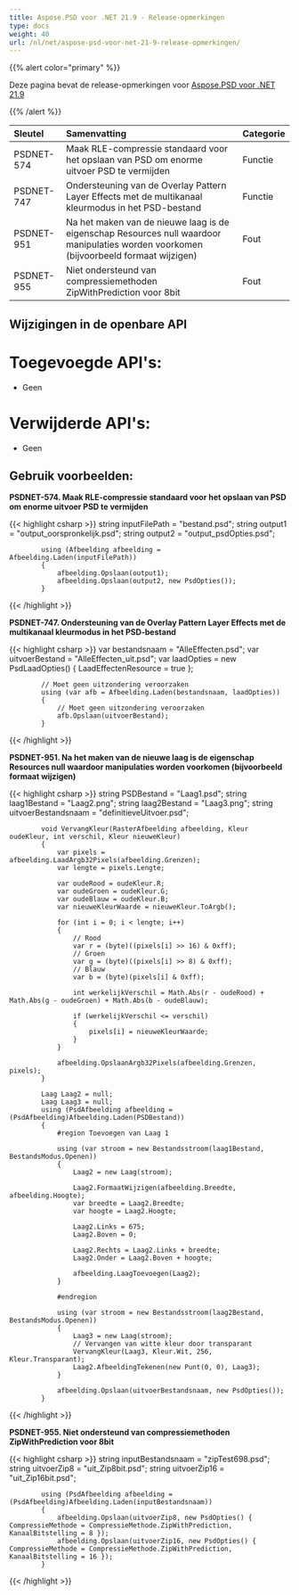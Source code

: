 ```yaml
---
title: Aspose.PSD voor .NET 21.9 - Release-opmerkingen
type: docs
weight: 40
url: /nl/net/aspose-psd-voor-net-21-9-release-opmerkingen/
---
```


{{% alert color="primary" %}} 

Deze pagina bevat de release-opmerkingen voor [Aspose.PSD voor .NET 21.9](https://www.nuget.org/packages/Aspose.PSD/)

{{% /alert %}} 

|**Sleutel**|**Samenvatting**|**Categorie**|
| :- | :- | :- |
|PSDNET-574|Maak RLE-compressie standaard voor het opslaan van PSD om enorme uitvoer PSD te vermijden|Functie|
|PSDNET-747|Ondersteuning van de Overlay Pattern Layer Effects met de multikanaal kleurmodus in het PSD-bestand|Functie|
|PSDNET-951|Na het maken van de nieuwe laag is de eigenschap Resources null waardoor manipulaties worden voorkomen (bijvoorbeeld formaat wijzigen)|Fout|
|PSDNET-955|Niet ondersteund van compressiemethoden ZipWithPrediction voor 8bit|Fout|

## **Wijzigingen in de openbare API**
# **Toegevoegde API's:**
- Geen

# **Verwijderde API's:**
- Geen

## **Gebruik voorbeelden:**

**PSDNET-574. Maak RLE-compressie standaard voor het opslaan van PSD om enorme uitvoer PSD te vermijden**

{{< highlight csharp >}}
            string inputFilePath = "bestand.psd";
            string output1 = "output_oorspronkelijk.psd";
            string output2 = "output_psdOpties.psd";

            using (Afbeelding afbeelding = Afbeelding.Laden(inputFilePath))
            {
                afbeelding.Opslaan(output1);
                afbeelding.Opslaan(output2, new PsdOpties());
            }
{{< /highlight >}}

**PSDNET-747. Ondersteuning van de Overlay Pattern Layer Effects met de multikanaal kleurmodus in het PSD-bestand**

{{< highlight csharp >}}
            var bestandsnaam = "AlleEffecten.psd";
            var uitvoerBestand = "AlleEffecten_uit.psd";
            var laadOpties = new PsdLaadOpties()
            {
                LaadEffectenResource = true
            };

            // Moet geen uitzondering veroorzaken
            using (var afb = Afbeelding.Laden(bestandsnaam, laadOpties))
            {
                // Moet geen uitzondering veroorzaken
                afb.Opslaan(uitvoerBestand);
            }
{{< /highlight >}}

**PSDNET-951. Na het maken van de nieuwe laag is de eigenschap Resources null waardoor manipulaties worden voorkomen (bijvoorbeeld formaat wijzigen)**

{{< highlight csharp >}}
            string PSDBestand = "Laag1.psd";
            string laag1Bestand = "Laag2.png";
            string laag2Bestand = "Laag3.png";
            string uitvoerBestandsnaam = "definitieveUitvoer.psd";

            void VervangKleur(RasterAfbeelding afbeelding, Kleur oudeKleur, int verschil, Kleur nieuweKleur)
            {
                var pixels = afbeelding.LaadArgb32Pixels(afbeelding.Grenzen);
                var lengte = pixels.Lengte;

                var oudeRood = oudeKleur.R;
                var oudeGroen = oudeKleur.G;
                var oudeBlauw = oudeKleur.B;
                var nieuweKleurWaarde = nieuweKleur.ToArgb();

                for (int i = 0; i < lengte; i++)
                {
                    // Rood
                    var r = (byte)((pixels[i] >> 16) & 0xff);
                    // Groen
                    var g = (byte)((pixels[i] >> 8) & 0xff);
                    // Blauw
                    var b = (byte)(pixels[i] & 0xff);

                    int werkelijkVerschil = Math.Abs(r - oudeRood) + Math.Abs(g - oudeGroen) + Math.Abs(b - oudeBlauw);

                    if (werkelijkVerschil <= verschil)
                    {
                        pixels[i] = nieuweKleurWaarde;
                    }
                }

                afbeelding.OpslaanArgb32Pixels(afbeelding.Grenzen, pixels);
            }

            Laag Laag2 = null;
            Laag Laag3 = null;
            using (PsdAfbeelding afbeelding = (PsdAfbeelding)Afbeelding.Laden(PSDBestand))
            {
                #region Toevoegen van Laag 1

                using (var stroom = new Bestandsstroom(laag1Bestand, BestandsModus.Openen))
                {
                    Laag2 = new Laag(stroom);

                    Laag2.FormaatWijzigen(afbeelding.Breedte, afbeelding.Hoogte);
                    var breedte = Laag2.Breedte;
                    var hoogte = Laag2.Hoogte;

                    Laag2.Links = 675;
                    Laag2.Boven = 0;

                    Laag2.Rechts = Laag2.Links + breedte;
                    Laag2.Onder = Laag2.Boven + hoogte;

                    afbeelding.LaagToevoegen(Laag2);
                }

                #endregion

                using (var stroom = new Bestandsstroom(laag2Bestand, BestandsModus.Openen))
                {
                    Laag3 = new Laag(stroom);
                    // Vervangen van witte kleur door transparant
                    VervangKleur(Laag3, Kleur.Wit, 256, Kleur.Transparant);
                    Laag2.AfbeeldingTekenen(new Punt(0, 0), Laag3);
                }

                afbeelding.Opslaan(uitvoerBestandsnaam, new PsdOpties());
            }
{{< /highlight >}}

**PSDNET-955. Niet ondersteund van compressiemethoden ZipWithPrediction voor 8bit**

{{< highlight csharp >}}
            string inputBestandsnaam = "zipTest698.psd";
            string uitvoerZip8 = "uit_Zip8bit.psd";
            string uitvoerZip16 = "uit_Zip16bit.psd";

            using (PsdAfbeelding afbeelding = (PsdAfbeelding)Afbeelding.Laden(inputBestandsnaam))
            {
                afbeelding.Opslaan(uitvoerZip8, new PsdOpties() { CompressieMethode = CompressieMethode.ZipWithPrediction, KanaalBitstelling = 8 });
                afbeelding.Opslaan(uitvoerZip16, new PsdOpties() { CompressieMethode = CompressieMethode.ZipWithPrediction, KanaalBitstelling = 16 });
            }
{{< /highlight >}}
